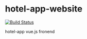# hotel-app-website
[![Build Status](https://travis-ci.com/PatrykLisik/hotel-app-website.svg?branch=master)](https://travis-ci.com/PatrykLisik/hotel-app-website)

hotel-app vue.js fronend
